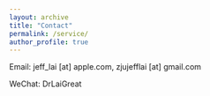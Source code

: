 ```yaml
---
layout: archive
title: "Contact"
permalink: /service/
author_profile: true
---
```




Email: jeff_lai [at] apple.com, zjujefflai [at] gmail.com

WeChat: DrLaiGreat